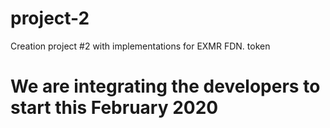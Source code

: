 # project-2
Creation project #2 with implementations for EXMR FDN. token

# We are integrating the developers to start this February 2020
